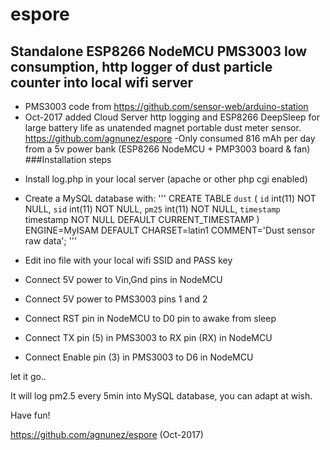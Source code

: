 # espore

## Standalone ESP8266 NodeMCU PMS3003 low consumption, http logger of dust particle counter into local wifi server


- PMS3003 code from https://github.com/sensor-web/arduino-station
- Oct-2017 added Cloud Server http logging and ESP8266 DeepSleep for large battery life as unatended magnet portable dust meter sensor. https://github.com/agnunez/espore
-Only consumed 816 mAh per day from a 5v power bank (ESP8266 NodeMCU + PMP3003 board & fan)
###Installation steps
* Install log.php in your local server (apache or other php cgi enabled)
* Create a MySQL database with:
'''
CREATE TABLE `dust` (
  `id` int(11) NOT NULL,
  `sid` int(11) NOT NULL,
  `pm25` int(11) NOT NULL,
  `timestamp` timestamp NOT NULL DEFAULT CURRENT_TIMESTAMP
) ENGINE=MyISAM DEFAULT CHARSET=latin1 COMMENT='Dust sensor raw data';
'''

* Edit ino file with your local wifi SSID and PASS key

* Connect 5V power to Vin,Gnd pins in NodeMCU
* Connect 5V power to PMS3003 pins 1 and 2
* Connect RST pin in NodeMCU to D0 pin to awake from sleep
* Connect TX pin (5) in PMS3003 to RX pin (RX) in NodeMCU
* Connect Enable pin (3) in PMS3003 to D6 in NodeMCU

let it go..

It will log pm2.5 every 5min into MySQL database, you can adapt at wish.

Have fun!

https://github.com/agnunez/espore  (Oct-2017)
